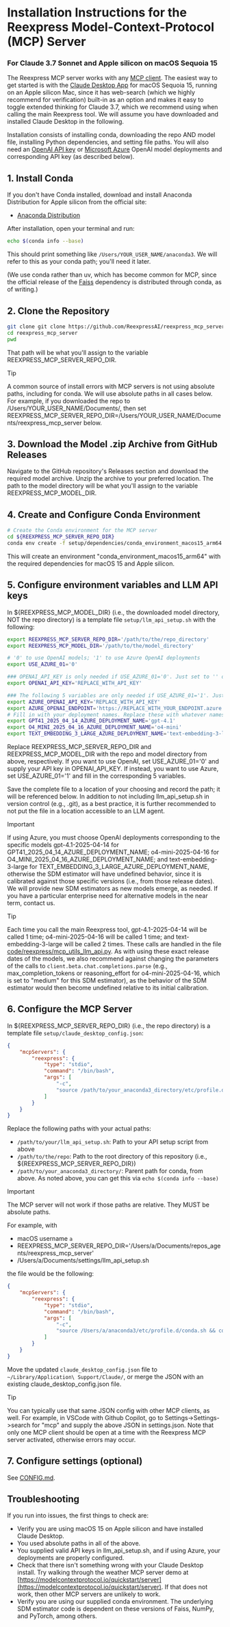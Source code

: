 
# Installation Instructions for the Reexpress Model-Context-Protocol (MCP) Server
### For Claude 3.7 Sonnet and Apple silicon on macOS Sequoia 15

The Reexpress MCP server works with any [MCP client](https://modelcontextprotocol.io/clients). The easiest way to get started is with the [Claude Desktop App](https://claude.ai/download) for macOS Sequoia 15, running on an Apple silicon Mac, since it has web-search (which we highly recommend for verification) built-in as an option and makes it easy to toggle extended thinking for Claude 3.7, which we recommend using when calling the main Reexpress tool. We will assume you have downloaded and installed Claude Desktop in the following.

Installation consists of installing conda, downloading the repo AND model file, installing Python dependencies, and setting file paths. You will also need an [OpenAI API key](https://platform.openai.com/api-keys) or [Microsoft Azure](https://azure.microsoft.com) OpenAI model deployments and corresponding API key (as described below).

## 1. Install Conda

If you don't have Conda installed, download and install Anaconda Distribution for Apple silicon from the official site:
- [Anaconda Distribution](https://www.anaconda.com/download)

After installation, open your terminal and run:

```bash
echo $(conda info --base)
``` 

This should print something like `/Users/YOUR_USER_NAME/anaconda3`. We will refer to this as your conda path; you'll need it later.

(We use conda rather than uv, which has become common for MCP, since the official release of the [Faiss](https://github.com/facebookresearch/faiss/blob/main/INSTALL.md) dependency is distributed through conda, as of writing.)

## 2. Clone the Repository

```bash
git clone git clone https://github.com/ReexpressAI/reexpress_mcp_server.git
cd reexpress_mcp_server
pwd
```

That path will be what you'll assign to the variable REEXPRESS_MCP_SERVER_REPO_DIR.

> [!TIP]
> A common source of install errors with MCP servers is not using absolute paths, including for conda. We will use absolute paths in all cases below. For example, if you downloaded the repo to /Users/YOUR_USER_NAME/Documents/, then set REEXPRESS_MCP_SERVER_REPO_DIR=/Users/YOUR_USER_NAME/Documents/reexpress_mcp_server below.

## 3. Download the Model .zip Archive from GitHub Releases

Navigate to the GitHub repository's Releases section and download the required model archive. Unzip the archive to your preferred location. The path to the model directory will be what you'll assign to the variable REEXPRESS_MCP_MODEL_DIR.

## 4. Create and Configure Conda Environment

```bash
# Create the Conda environment for the MCP server
cd ${REEXPRESS_MCP_SERVER_REPO_DIR}
conda env create -f setup/dependencies/conda_environment_macos15_arm64.yml`
```

This will create an environment "conda_environment_macos15_arm64" with the required dependencies for macOS 15 and Apple silicon.

## 5. Configure environment variables and LLM API keys

In ${REEXPRESS_MCP_MODEL_DIR} (i.e., the downloaded model directory, NOT the repo directory) is a template file `setup/llm_api_setup.sh` with the following:

```bash
export REEXPRESS_MCP_SERVER_REPO_DIR='/path/to/the/repo_directory'
export REEXPRESS_MCP_MODEL_DIR='/path/to/the/model_directory'

# '0' to use OpenAI models; '1' to use Azure OpenAI deployments
export USE_AZURE_01='0'

### OPENAI_API_KEY is only needed if USE_AZURE_01='0'. Just set to '' or keep this default text if not used
export OPENAI_API_KEY='REPLACE_WITH_API_KEY'

### The following 5 variables are only needed if USE_AZURE_01='1'. Just set to '' or keep this default text if not used
export AZURE_OPENAI_API_KEY='REPLACE_WITH_API_KEY'
export AZURE_OPENAI_ENDPOINT='https://REPLACE_WITH_YOUR_ENDPOINT.azure.com/'
# Fill in with your deployment names. Replace these with whatever names you chose in Azure.
export GPT41_2025_04_14_AZURE_DEPLOYMENT_NAME='gpt-4.1'
export O4_MINI_2025_04_16_AZURE_DEPLOYMENT_NAME='o4-mini'
export TEXT_EMBEDDING_3_LARGE_AZURE_DEPLOYMENT_NAME='text-embedding-3-large'
```

Replace REEXPRESS_MCP_SERVER_REPO_DIR and REEXPRESS_MCP_MODEL_DIR with the repo and model directory from above, respectively. If you want to use OpenAI, set USE_AZURE_01='0' and supply your API key in OPENAI_API_KEY. If instead, you want to use Azure, set USE_AZURE_01='1' and fill in the corresponding 5 variables. 

Save the complete file to a location of your choosing and record the path; it will be referenced below. In addition to not including llm_api_setup.sh in version control (e.g., .git), as a best practice, it is further recommended to not put the file in a location accessible to an LLM agent.

> [!IMPORTANT]
> If using Azure, you must choose OpenAI deployments corresponding to the specific models gpt-4.1-2025-04-14 for GPT41_2025_04_14_AZURE_DEPLOYMENT_NAME; o4-mini-2025-04-16 for O4_MINI_2025_04_16_AZURE_DEPLOYMENT_NAME; and text-embedding-3-large for TEXT_EMBEDDING_3_LARGE_AZURE_DEPLOYMENT_NAME, otherwise the SDM estimator will have undefined behavior, since it is calibrated against those specific versions (i.e., from those release dates). We will provide new SDM estimators as new models emerge, as needed. If you have a particular enterprise need for alternative models in the near term, contact us.

> [!TIP]
> Each time you call the main Reexpress tool, gpt-4.1-2025-04-14 will be called 1 time; o4-mini-2025-04-16 will be called 1 time; and text-embedding-3-large will be called 2 times. These calls are handled in the file [code/reexpress/mcp_utils_llm_api.py](code/reexpress/mcp_utils_llm_api.py). As with using these exact release dates of the models, we also recommend against changing the parameters of the calls to `client.beta.chat.completions.parse` (e.g., max_completion_tokens or reasoning_effort for o4-mini-2025-04-16, which is set to "medium" for this SDM estimator), as the behavior of the SDM estimator would then become undefined relative to its initial calibration.

## 6. Configure the MCP Server

In ${REEXPRESS_MCP_SERVER_REPO_DIR} (i.e., the repo directory) is a template file `setup/claude_desktop_config.json`:

```json
{
    "mcpServers": {
        "reexpress": {
            "type": "stdio",
            "command": "/bin/bash",
            "args": [
                "-c",
                "source /path/to/your_anaconda3_directory/etc/profile.d/conda.sh && conda activate conda_environment_macos15_arm64 && source /path/to/your/llm_api_setup.sh && python /path/to/the/repo/code/reexpress/reexpress_mcp_server.py"
            ]
        }
    }
}
```

Replace the following paths with your actual paths:
- `/path/to/your/llm_api_setup.sh`: Path to your API setup script from above
- `/path/to/the/repo`: Path to the root directory of this repository (i.e., ${REEXPRESS_MCP_SERVER_REPO_DIR})
- `/path/to/your_anaconda3_directory/`: Parent path for conda, from above. As noted above, you can get this via `echo $(conda info --base)`

> [!IMPORTANT]
> The MCP server will not work if those paths are relative. They MUST be absolute paths.

For example, with  
- macOS username `a` 
- REEXPRESS_MCP_SERVER_REPO_DIR='/Users/a/Documents/repos_agents/reexpress_mcp_server'
- /Users/a/Documents/settings/llm_api_setup.sh

the file would be the following:

```json
{
    "mcpServers": {
        "reexpress": {
            "type": "stdio",
            "command": "/bin/bash",
            "args": [
                "-c",
                "source /Users/a/anaconda3/etc/profile.d/conda.sh && conda activate conda_environment_macos15_arm64 && source /Users/a/Documents/settings/llm_api_setup.sh && python /Users/a/Documents/repos_agents/reexpress_mcp_server/code/reexpress/reexpress_mcp_server.py"
            ]
        }
    }
}
```

Move the updated `claude_desktop_config.json` file to `~/Library/Application\ Support/Claude/`, or merge the JSON with an existing claude_desktop_config.json file.

> [!TIP]
> You can typically use that same JSON config with other MCP clients, as well. For example, in VSCode with Github Copilot, go to Settings->Settings->search for "mcp" and supply the above JSON in settings.json. Note that only one MCP client should be open at a time with the Reexpress MCP server activated, otherwise errors may occur. 

## 7. Configure settings (optional)

See [CONFIG.md](CONFIG.md).

## Troubleshooting

If you run into issues, the first things to check are:
- Verify you are using macOS 15 on Apple silicon and have installed Claude Desktop.
- You used absolute paths in all of the above.
- You supplied valid API keys in llm_api_setup.sh, and if using Azure, your deployments are properly configured.
- Check that there isn't something wrong with your Claude Desktop install. Try walking through the weather MCP server demo at [https://modelcontextprotocol.io/quickstart/server](https://modelcontextprotocol.io/quickstart/server). If that does not work, then other MCP servers are unlikely to work.
- Verify you are using our supplied conda environment. The underlying SDM estimator code is dependent on these versions of Faiss, NumPy, and PyTorch, among others.
